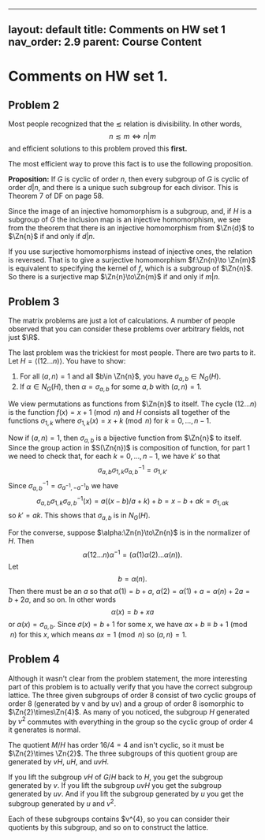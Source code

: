 
---
layout: default
title: Comments on HW set 1
nav_order: 2.9
parent: Course Content
---
# Comments on HW set 1.

## Problem 2

Most people recognized that the $\lesssim$ relation is divisibility.  In other words, 
$$n\lesssim m\iff n|m$$ and efficient solutions to this problem proved this **first.**

The most efficient way to prove this fact is to use the following proposition.

**Proposition:** If $G$ is cyclic of order $n$, then every subgroup of $G$ is cyclic of order $d|n$,
and there is a unique such subgroup for each divisor.  This is Theorem 7 of DF on page 58.

Since the image of an injective homomorphism is a subgroup, and, if $H$ is a subgroup of $G$ the
inclusion map is an injective homomorphism, we see from the theorem that there is an injective homomorphism from $\Zn{d}$ to $\Zn{n}$ if and only if $d|n$. 

If you use surjective homomorphisms instead of injective ones, the relation is reversed.
That is to give  a surjective homomorphism $f:\Zn{n}\to \Zn{m}$ is equivalent to specifying
the kernel of $f$, which is a subgroup of $\Zn{n}$. So there is a surjective map  $\Zn{n}\to\Zn{m}$
if and only if $m|n$. 

## Problem 3

The matrix problems are just a lot of calculations.  A number of people observed that you can consider these problems over arbitrary fields, not just $\R$.

The last problem was the trickiest for most people.  There are two parts to it.  Let $H=\langle (1 2 \ldots n)\rangle.$
You have to show:

1. For all $(a,n)=1$ and all $b\in \Zn{n}$, you have $\sigma_{a,b}\in N_{G}(H)$.
2. If $\alpha\in N_{G}(H)$, then $\alpha=\sigma_{a,b}$ for some $a,b$ with $(a,n)=1$.

We view permutations as functions from $\Zn{n}$ to itself.  The cycle $(1 2 \ldots n)$
is the function $f(x)=x+1\pmod{n}$ and $H$ consists all together of the functions $\sigma_{1,k}$
where $\sigma_{1,k}(x)=x+k\pmod{n}$ for $k=0,\ldots,n-1$.

Now  if $(a,n)=1$, then $\sigma_{a,b}$ is a bijective function from $\Zn{n}$ to itself.  Since
the group action in $S(\Zn{n})$ is composition of function, for part 1 we need to check that,
for each $k=0,\ldots, n-1$, we have $k'$ so that
$$
\sigma_{a,b}\sigma_{1,k}\sigma_{a,b}^{-1}=\sigma_{1,k'}
$$
Since $\sigma_{a,b}^{-1}=\sigma_{a^{-1},-a^{-1}b}$ we have
$$
\sigma_{a,b}\sigma_{1,k}\sigma_{a,b}^{-1}(x)=a((x-b)/a+k)+b=x-b+ak=\sigma_{1,ak}
$$
so $k'=ak$. This shows that $\sigma_{a,b}$ is in $N_{G}(H)$.

For the converse, suppose $\alpha:\Zn{n}\to\Zn{n}$ is in the normalizer of $H$. Then
$$\alpha(1 2 \ldots n)\alpha^{-1}=(\alpha(1) \alpha(2) \ldots \alpha(n)).$$
Let 
$$
b=\alpha(n).
$$
Then there must be an $a$ so that $\alpha(1)=b+a$, $\alpha(2)=\alpha(1)+a=\alpha(n)+2a=b+2a$, and so on.
In other words
$$
\alpha(x)=b+xa
$$
or $\alpha(x)=\sigma_{a,b}$.  Since $\sigma(x)=b+1$ for some $x$, we have $ax+b\equiv b+1\pmod{n}$ for this $x$, which means $ax=1\pmod{n}$ so $(a,n)=1$. 

## Problem 4

Although it wasn't clear from the problem statement, the more interesting part of this problem is to actually verify that you have the correct subgroup lattice.  The three given subgroups of order 8 consist
of two cyclic groups of order 8 (generated by v and by uv) and a group of order 8 isomorphic to $\Zn{2}\times\Zn{4}$.  As many of you noticed, the subgroup $H$ generated by $v^{2}$ commutes with everything in the group so the cyclic 
group of order 4 it generates is normal.  

The quotient $M/H$ has order $16/4=4$ and isn't cyclic,
so it must be $\Zn{2}\times \Zn{2}$.  The three subgroups of this quotient group are generated by
$vH$, $uH$, and $uvH$.  

If you lift the subgroup $vH$ of $G/H$ back to $H$, you get the subgroup generated by $v$.  If you lift the subgroup $uvH$ you get the subgroup generated by $uv$.  And if you lift
the subgroup generated by $u$ you get the subgroup generated by $u$ and $v^{2}$. 

Each of these subgroups
contains $v^{4}, so you can consider their quotients by this subgroup, and so on to construct the lattice.
